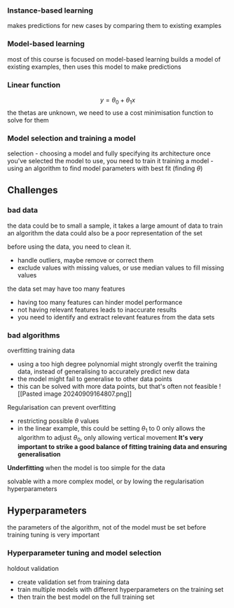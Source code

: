### Instance-based learning
makes predictions for new cases by comparing them to existing examples

### Model-based learning
most of this course is focused on model-based learning
builds a model of existing examples, then uses this model to make predictions

### Linear function
$$y=\theta_0+\theta_1x$$
the thetas are unknown, we need to use a cost minimisation function to solve for them

### Model selection and training a model 
selection - choosing a model and fully specifying its architecture
once you've selected the model to use, you need to train it
training a model - using an algorithm to find model parameters with best fit (finding $\theta$)

## Challenges
### bad data
the data could be to small a sample, it takes a large amount of data to train an algorithm
the data could also be a poor representation of the set

before using the data, you need to clean it.
- handle outliers, maybe remove or correct them
- exclude values with missing values, or use median values to fill missing values

the data set may have too many features
- having too many features can hinder model performance
- not having relevant features leads to inaccurate results
- you need to identify and extract relevant features from the data sets
### bad algorithms
overfitting training data
- using a too high degree polynomial might strongly overfit the training data, instead of generalising to accurately predict new data
- the model might fail to generalise to other data points
- this can be solved with more data points, but that's often not feasible
![[Pasted image 20240909164807.png]]


Regularisation can prevent overfitting
- restricting possible $\theta$ values
- in the linear example, this could be setting $\theta_1$ to 0 only allows the algorithm to adjust $\theta_0$, only allowing vertical movement
**It's very important to strike a good balance of fitting training data and ensuring generalisation**

**Underfitting**
when the model is too simple for the data

solvable with a more complex model, or by lowing the regularisation hyperparameters

## Hyperparameters
the parameters of the algorithm, not of the model
must be set before training
tuning is very important

### Hyperparameter tuning and model selection
holdout validation
- create validation set from training data
- train multiple models with different hyperparameters on the training set
- then train the best model on the full training set